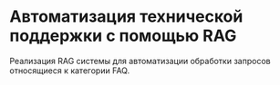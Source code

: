 # Автоматизация технической поддержки с помощью RAG

Реализация RAG системы для автоматизации обработки запросов относящиеся к категории FAQ.
